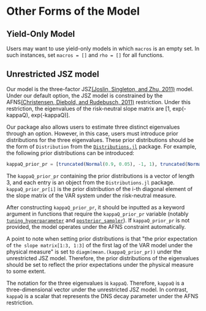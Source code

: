 # Other Forms of the Model

## Yield-Only Model

Users may want to use yield-only models in which `macros` is an empty set. In such instances, set `macros = []` and `rho = []` for all functions.

## Unrestricted JSZ model

Our model is the three-factor JSZ[(Joslin, Singleton, and Zhu, 2011)](https://academic.oup.com/rfs/article-abstract/24/3/926/1590594) model. Under our default option, the JSZ model is constrained by the AFNS[(Christensen, Diebold, and Rudebusch, 2011)](https://www.sciencedirect.com/science/article/pii/S0304407611000388) restriction. Under this restriction, the eigenvalues of the risk-neutral slope matrix are [1, exp(-kappaQ), exp(-kappaQ)].

Our package also allows users to estimate three distinct eigenvalues through an option. However, in this case, users must introduce prior distributions for the three eigenvalues. These prior distributions should be the form of `Distribution` from the [`Distributions.jl`](https://github.com/JuliaStats/Distributions.jl) package. For example, the following prior distributions can be introduced:

```julia
kappaQ_prior_pr = [truncated(Normal(0.9, 0.05), -1, 1), truncated(Normal(0.9, 0.05), -1, 1), truncated(Normal(0.9, 0.05), -1, 1)]
```

The `kappaQ_prior_pr` containing the prior distributions is a vector of length 3, and each entry is an object from the `Distributions.jl` package. `kappaQ_prior_pr[i]` is the prior distribution of the i-th diagonal element of the slope matrix of the VAR system under the risk-neutral measure.

After constructing `kappaQ_prior_pr`, it should be inputted as a keyword argument in functions that require the `kappaQ_prior_pr` variable (notably [`tuning_hyperparameter`](@ref) and [`posterior_sampler`](@ref)). If `kappaQ_prior_pr` is not provided, the model operates under the AFNS constraint automatically.

A point to note when setting prior distributions is that "the prior expectation of `the slope matrix[1:3, 1:3]` of the first lag of the VAR model under the physical measure" is set to `diagm(mean.(kappaQ_prior_pr))` under the unrestricted JSZ model. Therefore, the prior distributions of the eigenvalues should be set to reflect the prior expectations under the physical measure to some extent.

The notation for the three eigenvalues is `kappaQ`. Therefore, `kappaQ` is a three-dimensional vector under the unrestricted JSZ model. In contrast, `kappaQ` is a scalar that represents the DNS decay parameter under the AFNS restriction.
